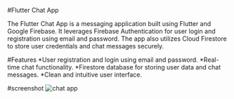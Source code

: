 #Flutter Chat App

The Flutter Chat App is a messaging application built using Flutter and Google Firebase. It leverages Firebase Authentication for user login and registration using email and password. The app also utilizes Cloud Firestore to store user credentials and chat messages securely.

#Features
*User registration and login using email and password.
*Real-time chat functionality.
*Firestore database for storing user data and chat messages.
*Clean and intuitive user interface.

#screenshot
![chat app](https://github.com/itsgits01/Flutter-Chat-App/assets/111409328/c2f5f318-0a2d-47bc-97bf-aa38f44519cc)

